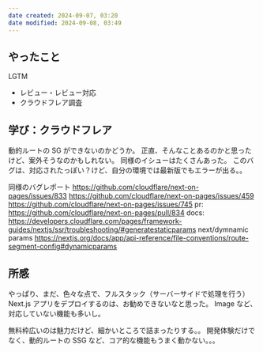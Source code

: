 ```yaml
---
date created: 2024-09-07, 03:20
date modified: 2024-09-08, 03:49
---
```


## やったこと

LGTM

- レビュー・レビュー対応
- クラウドフレア調査

## 学び：クラウドフレア

動的ルートの SG ができないのかどうか。
正直、そんなことあるのかと思ったけど、案外そうなのかもしれない。
同様のイシューはたくさんあった。
このバグは、対応されたっぽい？けど、自分の環境では最新版でもエラーが出る。。

同様のバグレポート
https://github.com/cloudflare/next-on-pages/issues/833
https://github.com/cloudflare/next-on-pages/issues/459
https://github.com/cloudflare/next-on-pages/issues/745
pr:
https://github.com/cloudflare/next-on-pages/pull/834
docs:
https://developers.cloudflare.com/pages/framework-guides/nextjs/ssr/troubleshooting/#generatestaticparams
next/dymnamic params
https://nextjs.org/docs/app/api-reference/file-conventions/route-segment-config#dynamicparams

## 所感

やっぱり、まだ、色々な点で、フルスタック（サーバーサイドで処理を行う）Next.js アプリをデプロイするのは、お勧めできないなと思った。
Image など、対応していない機能も多いし。

無料枠広いのは魅力だけど、細かいところで詰まったりする。。
開発体験だけでなく、動的ルートの SSG など、コア的な機能もうまく動かない。。。
